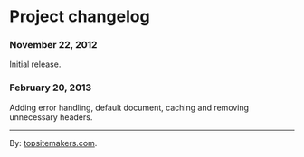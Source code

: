 # Project changelog

### November 22, 2012

Initial release.

### February 20, 2013

Adding error handling, default document, caching and removing unnecessary headers.

<hr>

By: [topsitemakers.com](http://www.topsitemakers.com).
